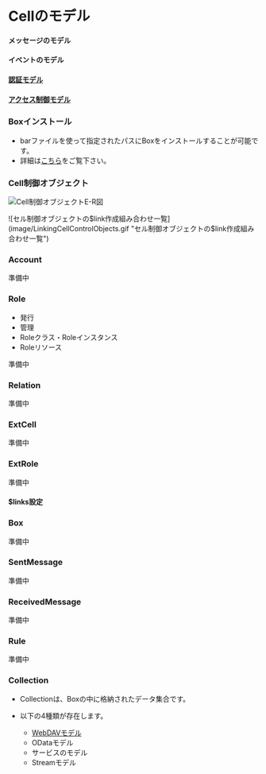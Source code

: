 # Cellのモデル

#### メッセージのモデル

#### イベントのモデル

#### [認証モデル](./003_Auth.html)

#### [アクセス制御モデル](../apiref/current/006_Access_Control.md)


### Boxインストール
* barファイルを使って指定されたパスにBoxをインストールすることが可能です。
* 詳細は[こちら](../apiref/current/007_Box_install.md)をご覧下さい。

### Cell制御オブジェクト
![Cell制御オブジェクトE-R図](image/cell_ctrl_obj.png "Cell制御オブジェクトE-R図")

![セル制御オブジェクトの$link作成組み合わせ一覧](image/LinkingCellControlObjects.gif "セル制御オブジェクトの$link作成組み合わせ一覧")

### Account
準備中

### Role
* 発行
* 管理
* Roleクラス・Roleインスタンス
* Roleリソース

準備中

### Relation
準備中

### ExtCell
準備中

### ExtRole
準備中

#### $links設定

### Box
準備中

### SentMessage
準備中

### ReceivedMessage
準備中

### Rule
準備中

### Collection
* Collectionは、Boxの中に格納されたデータ集合です。
* 以下の4種類が存在します。

	* [WebDAVモデル](./007_WebDAV_model.md)
	* ODataモデル
	* サービスのモデル
	* Streamモデル
